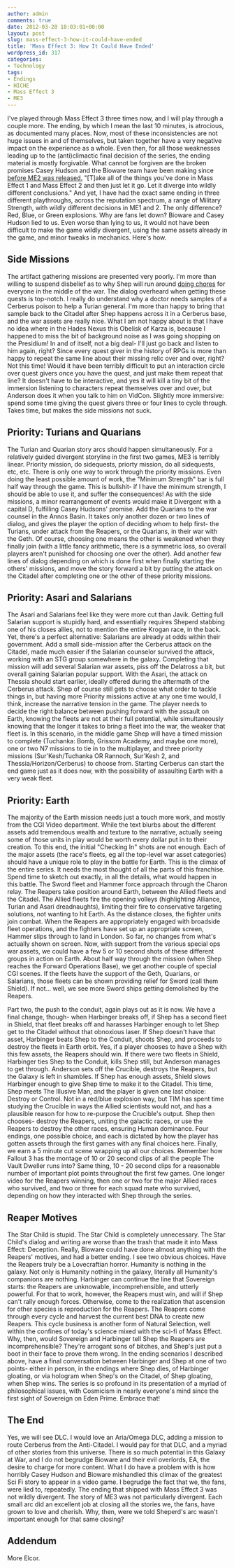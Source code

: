 ```yaml
---
author: admin
comments: true
date: 2012-03-20 18:03:01+00:00
layout: post
slug: mass-effect-3-how-it-could-have-ended
title: 'Mass Effect 3: How It Could Have Ended'
wordpress_id: 317
categories:
- Technology
tags:
- Endings
- HICHE
- Mass Effect 3
- ME3
---
```


I've played through Mass Effect 3 three times now, and I will play through a couple more. The ending, by which I mean the last 10 minutes, is atrocious, as documented many places. Now, most of these inconsistencies are not huge issues in and of themselves, but taken together have a very negative impact on the experience as a whole. Even then, for all those weaknesses leading up to the (anti)climactic final decision of the series, the ending material is mostly forgivable. What cannot be forgiven are the broken promises Casey Hudson and the Bioware team have been making since [before ME2 was released.](http://au.xbox360.ign.com/articles/105/1055366p2.html) "[T]ake all of the things you've done in Mass Effect 1 and Mass Effect 2 and then just let it go. Let it diverge into wildly different conclusions." And yet, I have had the exact same ending in three different playthroughs, across the reputation spectrum, a range of Military Strength, with wildly different decisions in ME1 and 2. The only difference? Red, Blue, or Green explosions. Why are fans let down? Bioware and Casey Hudson lied to us. Even worse than lying to us, it would not have been difficult to make the game wildly divergent, using the same assets already in the game, and minor tweaks in mechanics. Here's how.

## Side Missions


The artifact gathering missions are presented very poorly. I'm more than willing to suspend disbelief as to why Shep will run around [doing chores](http://penny-arcade.com/comic/2012/03/07) for everyone in the middle of the war. The dialog overheard when getting these quests is top-notch. I really do understand why a doctor needs samples of a Cerberus poison to help a Turian general. I'm more than happy to bring that sample back to the Citadel after Shep happens across it in a Cerberus base, and the war assets are really nice. What I am not happy about is that I have no idea where in the Hades Nexus this Obelisk of Karza is, because I happened to miss the bit of background noise as I was going shopping on the Presidium! In and of itself, not a big deal- I'll just go back and listen to him again, right? Since every quest giver in the history of RPGs is more than happy to repeat the same line about their missing relic over and over, right? Not this time! Would it have been terribly difficult to put an interaction circle over quest givers once you have the quest, and just make them repeat that line? It doesn't have to be interactive, and yes it will kill a tiny bit of the immersion listening to characters repeat themselves over and over, but Anderson does it when you talk to him on VidCon. Slightly more immersive: spend some time giving the quest givers three or four lines to cycle through. Takes time, but makes the side missions not suck.


## Priority: Turians and Quarians


The Turian and Quarian story arcs should happen simultaneously. For a relatively guided divergent storyline in the first two games, ME3 is terribly linear. Priority mission, do sidequests, priorty mission, do all sidequests, etc, etc. There is only one way to work through the priority missions. Even doing the least possible amount of work, the "Minimum Strength" bar is full half way through the game. This is bullshit- if I have the minimum strength, I should be able to use it, and suffer the consequences! As with the side missions, a minor rearrangement of events would make it Divergent with a capital D, fulfilling Casey Hudsons' promise. Add the Quarians to the war counsel in the Annos Basin. It takes only another dozen or two lines of dialog, and gives the player the option of deciding whom to help first- the Turians, under attack from the Reapers, or the Quarians, in their war with the Geth. Of course, choosing one means the other is weakened when they finally join (with a little fancy arithmetic, there is a symmetric loss, so overall players aren't punished for choosing one over the other). Add another few lines of dialog depending on which is done first when finally starting the others' missions, and move the story forward a bit by putting the attack on the Citadel after completing one or the other of these priority missions.


## Priority: Asari and Salarians


The Asari and Salarians feel like they were more cut than Javik. Getting full Salarian support is stupidly hard, and essentially requires Sheperd stabbing one of his closes allies, not to mention the entire Krogan race, in the back. Yet, there's a perfect alternative: Salarians are already at odds within their government. Add a small side-mission after the Cerberus attack on the Citadel, made much easier if the Salarian counselor survived the attack, working with an STG group somewhere in the galaxy. Completing that mission will add several Salarian war assets, piss off the Delatross a bit, but overall gaining Salarian popular support. With the Asari, the attack on Thessia should start earlier, ideally offered during the aftermath of the Cerberus attack. Shep of course still gets to choose what order to tackle things in, but having more Priority missions active at any one time would, I think, increase the narrative tension in the game. The player needs to decide the right balance between pushing forward with the assault on Earth, knowing the fleets are not at their full potential, while simultaneously knowing that the longer it takes to bring a fleet into the war, the weaker that fleet is. In this scenario, in the middle game Shep will have a timed mission to complete (Tuchanka: Bomb, Grissom Academy, and maybe one more), one or two N7 missions to tie in to the multiplayer, and three priority missions (Sur'Kesh/Tuchanka OR Rannoch, Sur'Kesh 2, and Thessia/Horizon/Cerberus) to choose from. Starting Cerberus can start the end game just as it does now, with the possibility of assaulting Earth with a very weak fleet.


## Priority: Earth


The majority of the Earth mission needs just a touch more work, and mostly from the CGI Video department. While the text blurbs about the different assets add tremendous wealth and texture to the narrative, actually seeing some of those units in play would be worth every dollar put in to their creation. To this end, the initial "Checking In" shots are not enough. Each of the major assets (the race's fleets, eg all the top-level war asset categories) should have a unique role to play in the battle for Earth. This is the climax of the entire series. It needs the most thought of all the parts of this franchise. Spend time to sketch out exactly, in all the details, what would happen in this battle. The Sword fleet and Hammer force approach through the Charon relay. The Reapers take position around Earth, between the Allied fleets and the Citadel. The Allied fleets fire the opening volleys (highlighting Alliance, Turian and Asari dreadnaughts), limiting their fire to conservative targeting solutions, not wanting to hit Earth. As the distance closes, the fighter units join combat. When the Reapers are appropriately engaged with broadside fleet operations, and the fighters have set up an appropriate screen, Hammer slips through to land in London. So far, no changes from what's actually shown on screen. Now, with support from the various special ops war assets, we could have a few 5 or 10 second shots of these different groups in action on Earth. About half way through the mission (when Shep reaches the Forward Operations Base), we get another couple of special CGI scenes. If the fleets have the support of the Geth, Quarians, or Salarians, those fleets can be shown providing relief for Sword (call them Shield). If not... well, we see more Sword ships getting demolished by the Reapers.

Part two, the push to the conduit, again plays out as it is now. We have a final change, though- when Harbinger breaks off, if Shep has a second fleet in Shield, that fleet breaks off and harasses Harbinger enough to let Shep get to the Citadel without that obnoxious laser. If Shep doesn't have that asset, Harbinger beats Shep to the Conduit, shoots Shep, and proceeds to destroy the fleets in Earth orbit. Yes, if a player chooses to have a Shep with this few assets, the Reapers should win. If there were two fleets in Shield, Harbinger ties Shep to the Conduit, kills Shep still, but Anderson manages to get through. Anderson sets off the Crucible, destroys the Reapers, but the Galaxy is left in shambles. If Shep has enough assets, Shield slows Harbinger enough to give Shep time to make it to the Citadel. This time, Shep meets The Illusive Man, and the player is given one last choice: Destroy or Control. Not in a red/blue explosion way, but TIM has spent time studying the Crucible in ways the Allied scientists would not, and has a plausible reason for how to re-purpose the Crucible's output. Shep then chooses- destroy the Reapers, uniting the galactic races, or use the Reapers to destroy the other races, ensuring Human dominance. Four endings, one possible choice, and each is dictated by how the player has gotten assets through the first games with any final choices here. Finally, we earn a 5 minute cut scene wrapping up all our choices. Remember how Fallout 3 has the montage of 10 or 20 second clips of all the people The Vault Dweller runs into? Same thing, 10 - 20 second clips for a reasonable number of important plot points throughout the first few games. One longer video for the Reapers winning, then one or two for the major Allied races who survived, and two or three for each squad mate who survived, depending on how they interacted with Shep through the series.


## Reaper Motives


The Star Child is stupid. The Star Child is completely unnecessary. The Star Child's dialog and writing are worse than the trash that made it into Mass Effect: Deception. Really, Bioware could have done almost anything with the Reapers' motives, and had a better ending. I see two obvious choices. Have the Reapers truly be a Lovecraftian horror. Humanity is nothing in the galaxy. Not only is Humanity nothing in the galaxy, literally all Humanity's companions are nothing. Harbinger can continue the line that Sovereign starts: the Reapers are unknowable, incomprehensible, and utterly powerful. For that to work, however, the Reapers must win, and will if Shep can't rally enough forces. Otherwise, come to the realization that ascension for other species is reproduction for the Reapers. The Reapers come through every cycle and harvest the current best DNA to create new Reapers. This cycle business is another form of Natural Selection, well within the confines of today's science mixed with the sci-fi of Mass Effect. Why, then, would Sovereign and Harbinger tell Shep the Reapers are incomprehensible? They're arrogant sons of bitches, and Shep's just put a boot in their face to prove them wrong. In the ending scenarios I described above, have a final conversation between Harbinger and Shep at one of two points- either in person, in the endings where Shep dies, of Harbinger gloating, or via hologram when Shep's on the Citadel, of Shep gloating, when Shep wins. The series is so profound in its presentation of a myriad of philosophical issues, with Cosmicism in nearly everyone's mind since the first sight of Sovereign on Eden Prime. Embrace that! 


## The End


Yes, we will see DLC. I would love an Aria/Omega DLC, adding a mission to route Cerberus from the Anti-Citadel. I would pay for that DLC, and a myriad of other stories from this universe. There is so much potential in this Galaxy at War, and I do not begrudge Bioware and their evil overlords, EA, the desire to charge for more content. What I do have a problem with is how horribly Casey Hudson and Bioware mishandled this climax of the greatest Sci Fi story to appear in a video game. I begrudge the fact that we, the fans, were lied to, repeatedly. The ending that shipped with Mass Effect 3 was not wildly divergent. The story of ME3 was not particularly divergent. Each small arc did an excellent job at closing all the stories we, the fans, have grown to love and cherish. Why, then, were we told Sheperd's arc wasn't important enough for that same closing?


## Addendum


More Elcor.
